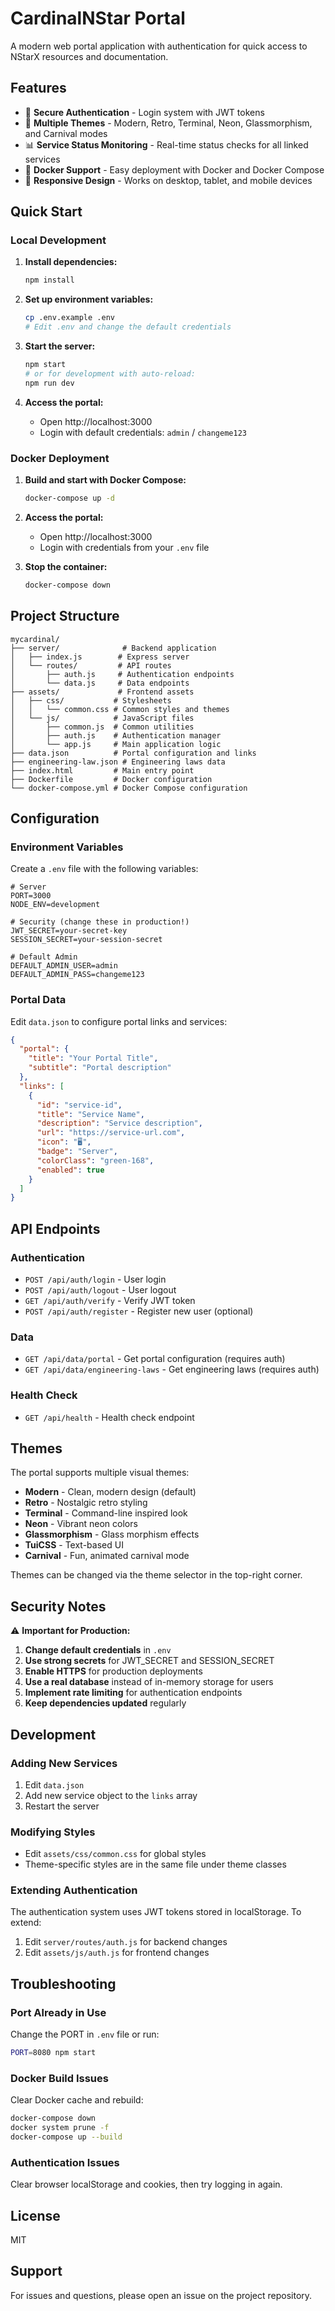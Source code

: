 # CardinalNStar Portal

A modern web portal application with authentication for quick access to NStarX resources and documentation.

## Features

- 🔐 **Secure Authentication** - Login system with JWT tokens
- 🎨 **Multiple Themes** - Modern, Retro, Terminal, Neon, Glassmorphism, and Carnival modes
- 📊 **Service Status Monitoring** - Real-time status checks for all linked services
- 🐳 **Docker Support** - Easy deployment with Docker and Docker Compose
- 📱 **Responsive Design** - Works on desktop, tablet, and mobile devices

## Quick Start

### Local Development

1. **Install dependencies:**
   ```bash
   npm install
   ```

2. **Set up environment variables:**
   ```bash
   cp .env.example .env
   # Edit .env and change the default credentials
   ```

3. **Start the server:**
   ```bash
   npm start
   # or for development with auto-reload:
   npm run dev
   ```

4. **Access the portal:**
   - Open http://localhost:3000
   - Login with default credentials: `admin` / `changeme123`

### Docker Deployment

1. **Build and start with Docker Compose:**
   ```bash
   docker-compose up -d
   ```

2. **Access the portal:**
   - Open http://localhost:3000
   - Login with credentials from your `.env` file

3. **Stop the container:**
   ```bash
   docker-compose down
   ```

## Project Structure

```
mycardinal/
├── server/              # Backend application
│   ├── index.js        # Express server
│   └── routes/         # API routes
│       ├── auth.js     # Authentication endpoints
│       └── data.js     # Data endpoints
├── assets/             # Frontend assets
│   ├── css/           # Stylesheets
│   │   └── common.css # Common styles and themes
│   └── js/            # JavaScript files
│       ├── common.js  # Common utilities
│       ├── auth.js    # Authentication manager
│       └── app.js     # Main application logic
├── data.json          # Portal configuration and links
├── engineering-law.json # Engineering laws data
├── index.html         # Main entry point
├── Dockerfile         # Docker configuration
└── docker-compose.yml # Docker Compose configuration
```

## Configuration

### Environment Variables

Create a `.env` file with the following variables:

```env
# Server
PORT=3000
NODE_ENV=development

# Security (change these in production!)
JWT_SECRET=your-secret-key
SESSION_SECRET=your-session-secret

# Default Admin
DEFAULT_ADMIN_USER=admin
DEFAULT_ADMIN_PASS=changeme123
```

### Portal Data

Edit `data.json` to configure portal links and services:

```json
{
  "portal": {
    "title": "Your Portal Title",
    "subtitle": "Portal description"
  },
  "links": [
    {
      "id": "service-id",
      "title": "Service Name",
      "description": "Service description",
      "url": "https://service-url.com",
      "icon": "🖥️",
      "badge": "Server",
      "colorClass": "green-168",
      "enabled": true
    }
  ]
}
```

## API Endpoints

### Authentication

- `POST /api/auth/login` - User login
- `POST /api/auth/logout` - User logout
- `GET /api/auth/verify` - Verify JWT token
- `POST /api/auth/register` - Register new user (optional)

### Data

- `GET /api/data/portal` - Get portal configuration (requires auth)
- `GET /api/data/engineering-laws` - Get engineering laws (requires auth)

### Health Check

- `GET /api/health` - Health check endpoint

## Themes

The portal supports multiple visual themes:

- **Modern** - Clean, modern design (default)
- **Retro** - Nostalgic retro styling
- **Terminal** - Command-line inspired look
- **Neon** - Vibrant neon colors
- **Glassmorphism** - Glass morphism effects
- **TuiCSS** - Text-based UI
- **Carnival** - Fun, animated carnival mode

Themes can be changed via the theme selector in the top-right corner.

## Security Notes

⚠️ **Important for Production:**

1. **Change default credentials** in `.env`
2. **Use strong secrets** for JWT_SECRET and SESSION_SECRET
3. **Enable HTTPS** for production deployments
4. **Use a real database** instead of in-memory storage for users
5. **Implement rate limiting** for authentication endpoints
6. **Keep dependencies updated** regularly

## Development

### Adding New Services

1. Edit `data.json`
2. Add new service object to the `links` array
3. Restart the server

### Modifying Styles

- Edit `assets/css/common.css` for global styles
- Theme-specific styles are in the same file under theme classes

### Extending Authentication

The authentication system uses JWT tokens stored in localStorage. To extend:

1. Edit `server/routes/auth.js` for backend changes
2. Edit `assets/js/auth.js` for frontend changes

## Troubleshooting

### Port Already in Use

Change the PORT in `.env` file or run:
```bash
PORT=8080 npm start
```

### Docker Build Issues

Clear Docker cache and rebuild:
```bash
docker-compose down
docker system prune -f
docker-compose up --build
```

### Authentication Issues

Clear browser localStorage and cookies, then try logging in again.

## License

MIT

## Support

For issues and questions, please open an issue on the project repository.
